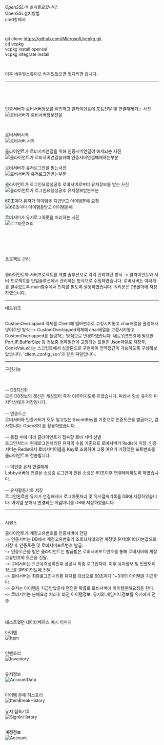 *OpenSSL이 설치필요합니다.*  
OpenSSL설치방법  
cmd창에서  

<br>

git clone https://github.com/Microsoft/vcpkg.git  
cd vcpkg  
vcpkg install openssl  
vcpkg integrate install  

<br>

이후 비주얼스튜디오 켜져있었으면 껏다키면 됩니다.  


---
<br>
<br>
<br>

인증서버가 로비서버정보를 확인하고 클라이언트에 포트전달 및 연결해제되는 사진
<br>
![로비서버가 로비서버정보전달](https://github.com/user-attachments/assets/997a51db-b930-409b-9afa-639fea05bf56)

<br>



로비서버시작
<br>
![로비서버 시작](https://github.com/user-attachments/assets/2b028db0-90fb-4c39-9750-8a963d78ad78)
<br>


클라이언트가 로비서버연결을 위해 인증서버연결이 해제되는 사진
<br>
![클라이언트가 로비서버연결을위해 인증서버연결해제하는부분](https://github.com/user-attachments/assets/68a18eb3-77df-4ad6-b9e8-a9c44fc3f9ea)
<br>


로비서버가 유저로그인을 받는사진
<br>
![로비서버가 유저로그인받는부분](https://github.com/user-attachments/assets/db35dd89-c381-4ba4-881b-4380becd1d84)
<br>

클라이언트가 로그인요청성공후 로비서버로부터 유저정보를 받는 사진
<br>
![클라이언트가 로그인요청성공후 유저정보받는부분](https://github.com/user-attachments/assets/d1055d70-cd58-4a1c-aa0e-c31134793e6a)
<br>


60초마다 유저가 아이템을 지급받고 아이템분해 요청
<br>
![60초마다 아이템을받고 아이템분해](https://github.com/user-attachments/assets/7f5afc71-f012-47c8-981c-a7e372e16037)
<br>


로비서버가 유저로그아웃을 처리하는 사진
<br>
![로그아웃처리](https://github.com/user-attachments/assets/ab2238d7-1361-4d05-8534-db987a0de021)
<br>

<br>
<br>
<br>
<br>

프로젝트 관리   
<br>

클라이언트와 서버프로젝트를 개별 솔루션으로 각각 관리하던 방식 -> 클라이언트와 서버 프로젝트를 단일솔루션에서 관리하는 방식으로 수정하였습니다.
로비서버는 여러개를 켤수있도록 main함수에서 인자를 받도록 설정하였습니다.
쿼리문은 DB폴더에 저장하였습니다.

---


네트워크  
<br>

CustomOverlapped 객체를 Client에 멤버변수로 고정시켜놓고 char배열을 풀링해서 넣어주던 방식 -> CustomOverlapped객체에 char배열을 고정시켜놓고 CustomOverlapped를 풀링하는 방식으로 변경하였습니다.
네트워크연결에 필요한 Port,IP,BufferSize 등 정보중 컴파일전에 고정되는 값들은 Json파일로 저장후, ConstValue라는 스크립트에서 싱글톤으로 구현하여 전역접근이 가능하도록 구성해보았습니다. 'client_config.json'과 같은 파일입니다.


---


구현기능  
<br>

<br>
-- DB최신화
<br>
모든 DB정보의 갱신은 캐싱없이 즉각 이루어지도록 하였습니다.
따라서 항상 유저의 마지막상태가 저장됩니다.
<br>

<br>
-- 인증토큰  
<br>
로비서버와 인증서버가 모두 알고있는 SecretKey를 기준으로 인증토큰을 발급하고, 검사합니다.
OpenSSL를 활용하였습니다.
<br>

<br>
-- 동접 수에 따라 클라이언트가 접속할 로비 서버 선별   
<br>
로그인처리시 현재로그인처리된 유저의 수를 기준으로 로비서버가 Redis에 저장.
인증서버는 Redis에서 로비서버이름을 Key로 조회하여 그중 여유가 가장많은 포트번호를 클라이언트에 전송합니다.
<br>

<br>
-- 미인증 유저 연결해제  
<br>
Lobby서버에 연결된 소켓중 로그인이 안된 소켓은 60초이후 연결해제하도록 하였습니다.
<br>

<br>
-- 유저활동기록 저장  
<br>
로그인완료한 유저가 연결해제시 로그아웃처리 및 유저접속기록을 DB에 저장하였습니다.
아이템 분해시 변경되는 게임머니를 DB에 저장하였습니다.
<br>



---

<br>
시퀀스  
<br>

클라이언트가 계정고유번호를 인증서버에 전달.<br>
-> 인증서버는 DB에서 계정고유번호가 조회되지않으면 계정및 유저데이터기본값으로 저장 후 인증토큰 및 로비서버포트번호 발급.<br>
-> 인증토큰을 받은 클라이언트는 발급받은 로비서버포트번호를 통해 로비서버에 계정고유번호와 토큰을 전달. <br>
-> 로비서버는 토큰유효성확인후 성공시 최종 로그인처리. 이후 유저정보 및 인벤토리정보를 클라이언트에 전달.<br>
-> 로비서버는 최종로그인처리된 유저를 대상으로 60초마다 1~3개의 아이템을 지급한다.<br>
-> 유저는 아이템을 지급받았을때 랜덤한 확률로 로비서버에 아이템분해요청을 한다.<br>
-> 로비서버는 분해요청 처리후 바뀐 아이템정보, 유저의 게임머니정보를 유저에게 전송.
<br>
<br>
<br>
<br>
테스트했던 데이터베이스 예시 이미지
<br>

아이템
<br>
![Item](https://github.com/user-attachments/assets/bb454d79-350a-4d9a-bcf7-c7ef67ad4e2f)
<br>
<br>

인벤토리
<br>
![Inventory](https://github.com/user-attachments/assets/b768c22f-a005-4888-9d93-6f22c9a462b3)
<br>
<br>

유저정보
<br>
![AccountData](https://github.com/user-attachments/assets/78bda250-c6ca-43ef-b87c-138168ee88ba)
<br>
<br>

아이템 분해 히스토리
<br>
![ItemBreakHistory](https://github.com/user-attachments/assets/30742ce6-0ad8-4204-895a-1bcd2259f300)
<br>
<br>
유저 접속기록
<br>
![SignInHistory](https://github.com/user-attachments/assets/f5d53c3a-914a-4809-8ed5-9dff13b1d749)
<br>
<br>

계정정보
<br>
![Account](https://github.com/user-attachments/assets/4deb237d-305b-4273-97af-06ff7f0d0fd4)














